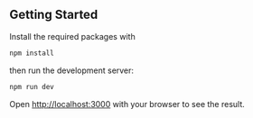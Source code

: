 ## Getting Started
Install the required packages with
```bash
npm install
```
then run the development server:

```bash
npm run dev
```

Open [http://localhost:3000](http://localhost:3000) with your browser to see the result.

